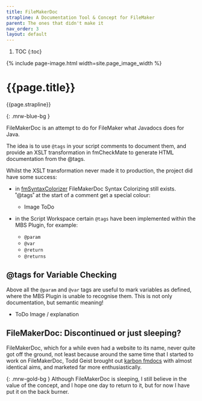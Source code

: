 ```yaml
---
title: FileMakerDoc
strapline: A Documentation Tool & Concept for FileMaker
parent: The ones that didn't make it
nav_order: 3
layout: default
---
```

1. TOC
{:toc}

{% include page-image.html width=site.page_image_width %}

# {{page.title}}

{{page.strapline}}

{: .mrw-blue-bg }

FileMakerDoc is an attempt to do for FileMaker what Javadocs does for Java.

The idea is to use `@tags` in your script comments to document them, and provide an XSLT transformation in fmCheckMate to generate HTML documentation from the @tags.

Whilst the XSLT transformation never made it to production, the project did have some success:

- in [fmSyntaxColorizer](fmsyntaxcolorizer.html) FileMakerDoc Syntax Colorizing still exists. ˚@tags˚ at the start of a comment get a special colour:

  - Image ToDo

- in the Script Workspace certain `@tags` have been implemented within the MBS Plugin, for example:

  - `@param`
  - `@var`
  - `@return`
  - `@returns`

## @tags for Variable Checking

Above all the `@param` and `@var` tags are useful to mark variables as defined, where the MBS Plugin is unable to recognise them. This is not only documentation, but semantic meaning!

- ToDo Image / explanation

## FileMakerDoc: Discontinued or just sleeping?

FileMakerDoc, which for a while even had a website to its name, never quite got off the ground, not least because around the same time that I started to work on FileMakerDoc, Todd Geist brought out [karbon fmdocs](https://github.com/karbonfm/fmdocs) with almost identical aims, and marketed far more enthusiastically.

{: .mrw-gold-bg }
Although FileMakerDoc is sleeping, I still believe in the value of the concept, and I hope one day to return to it, but for now I have put it on the back burner.
